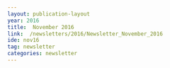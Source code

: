 ```yaml
---
layout: publication-layout
year: 2016
title:  November 2016
link:  /newsletters/2016/Newsletter_November_2016
ide: nov16
tag: newsletter
categories: newsletter
---
```


